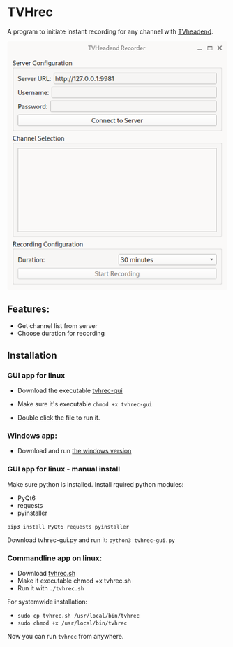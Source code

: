 # TVHrec
A program to initiate instant recording for any channel with [TVheadend](https://tvheadend.org).

![TVHrec screenshot](screenshot.png)

## Features: 
- Get channel list from server
- Choose duration for recording

## Installation

### GUI app for linux
- Download the executable [tvhrec-gui](/releases/latest/tvhrec-gui)

- Make sure it's executable `chmod +x tvhrec-gui`

- Double click the file to run it.

### Windows app:
- Download and run [the windows version](https://github.com/mfat/TVHrec/releases/download/1.0/tvhrec.exe)

### GUI app for linux - manual install
Make sure python is installed.
Install rquired python modules:

- PyQt6
- requests
- pyinstaller

`pip3 install PyQt6 requests pyinstaller`

Download tvhrec-gui.py and run it:
`python3 tvhrec-gui.py`

### Commandline app on linux:
- Download [tvhrec.sh](https://github.com/mfat/TVHrec/raw/refs/heads/main/tvhrec.sh)
- Make it executable chmod +x tvhrec.sh
- Run it with `./tvhrec.sh`

For systemwide installation:

- `sudo cp tvhrec.sh /usr/local/bin/tvhrec`
- `sudo chmod +x /usr/local/bin/tvhrec`

Now you can run `tvhrec` from anywhere.




